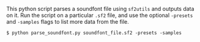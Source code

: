 This python script parses a soundfont file using `sf2utils` and outputs data on it.  Run the script on a particular `.sf2` file, and use the optional `-presets` and `-samples` flags to list more data from the file.

```console
$ python parse_soundfont.py soundfont_file.sf2 -presets -samples
```